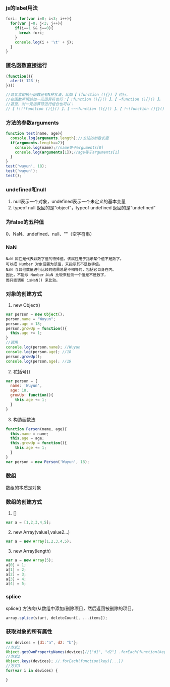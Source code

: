 ### js的label用法
```js
fori: for(var i=0; i<3; i++){
  for(var j=0; j<3; j++){
    if(i==1 && j==0){
      break fori;
    }
    console.log(i + '\t' + j);
  }
}
```

### 匿名函数直接运行
```js
(function(){
  alert('123');
})()

//其实立即执行函数还有N种写法，比如【 (function (){}) 】也行，
//在函数声明前加一元运算符也行：【 !function (){}() 】、【 ~function (){}() 】。
//甚至，对一元运算符进行组合也可以：
//【 !!!!function (){}() 】、【 ~~~function (){}() 】、【 !~!function (){}() 】。
```

### 方法的参数arguments
```js
function test(name, age){
  console.log(arguments.length);//方法的参数长度
  if(arguments.length==2){
    console.log(name);//name等于arguments[0]
    console.log(arguments[1]);//age等于arguments[1]
  }
}
test('wuyun', 18);
test('wuyun');
test();
```

### undefined和null
1. null表示一个对象，undefined表示一个未定义的基本变量
2. typeof null 返回的是“object”，typeof undefined 返回的是“undefined”

### 为false的五种值
0、NaN、undefined、null、""（空字符串）
### NaN
```
NaN 属性是代表非数字值的特殊值。该属性用于指示某个值不是数字。
可以把 Number 对象设置为该值，来指示其不是数字值。
NaN 与其他数值进行比较的结果总是不相等的，包括它自身在内。
因此，不能与 Number.NaN 比较来检测一个值是不是数字，
而只能调用 isNaN() 来比较。
```
### 对象的创建方式
1. new Object()
```js
var person = new Object();
person.name = "Wuyun";
person.age = 18;
person.growUp = function(){
  this.age += 1;
}
//调用
console.log(person.name); //Wuyun
console.log(person.age); //18
person.growUp();
console.log(person.age); //19
```
2. 花括号{}
```js
var person = {
  name: 'Wuyun',
  age: 18,
  growUp: function(){
    this.age += 1;
  }
}
```
3. 构造函数法
```js
function Person(name, age){
  this.name = name;
  this.age = age;
  this.growUp = function(){
    this.age += 1;
  }
}
var person = new Person('Wuyun', 18);
```

### 数组
数组的本质是对象

### 数组的创建方式
1. []
```js
var a = [1,2,3,4,5];
```
2. new Array(value1,value2...)
```js
var a = new Array(1,2,3,4,5);
```
3. new Array(length)
```js
var a = new Array(5);
a[0] = 1;
a[1] = 2;
a[2] = 3;
a[3] = 4;
a[4] = 5;
```

### splice
splice() 方法向/从数组中添加/删除项目，然后返回被删除的项目。
```js
array.splice(start, deleteCount[, ...items]);
```

### 获取对象的所有属性
```js
var devices = {d1:"a", d2: "b"};
//方式1
Object.getOwnPropertyNames(devices)//["d1", "d2"] .forEach(function(key){...})
//方式2
Object.keys(devices); //.forEach(function(key){...})
//方式3
for(var i in devices) {
  
}
```
